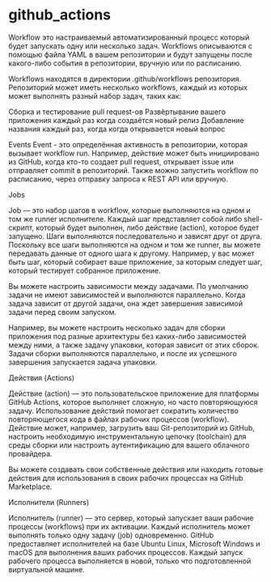 # github_actions
Workflow это настраиваемый автоматизированный процесс который будет запускать одну или несколько задач. Workflows описываются с помощью файла YAML в вашем репозитории и будут запущены после какого-либо события в репозитории, вручную или по расписанию.

Workflows находятся в директории .github/workflows репозитория. Репозиторий может иметь несколько workflows, каждый из которых может выполнять разный набор задач, таких как:

Сборка и тестирование pull request-ов
Развёртывание вашего приложения каждый раз когда создаётся новый релиз
Добавление названия каждый раз, когда когда открывается новый вопрос

Events
Event - это определённая активность в репозитории, которая вызывает workflow run. Например, действие может быть инициировано из GitHub, когда кто-то создает pull request, открывает issue или отправляет commit в репозиторий. Также можно запустить workflow по расписанию, через отправку запроса к REST API или вручную.

Jobs

Job — это набор шагов в workflow, которые выполняются на одном и том же runner исполнителе. Каждый шаг представляет собой либо shell-скрипт, который будет выполнен, либо действие (action), которое будет запущено. Шаги выполняются последовательно и зависят друг от друга. Поскольку все шаги выполняются на одном и том же runner, вы можете передавать данные от одного шага к другому. Например, у вас может быть шаг, который собирает ваше приложение, за которым следует шаг, который тестирует собранное приложение.

Вы можете настроить зависимости между задачами. По умолчанию задачи не имеют зависимостей и выполняются параллельно. Когда задача зависит от другой задачи, она ждет завершения зависимой задачи перед своим запуском.

Например, вы можете настроить несколько задач для сборки приложения под разные архитектуры без каких-либо зависимостей между ними, а также задачу упаковки, которая зависит от этих сборок. Задачи сборки выполняются параллельно, и после их успешного завершения запускается задача упаковки.

Действия (Actions)

Действие (action) — это пользовательское приложение для платформы GitHub Actions, которое выполняет сложную, но часто повторяющуюся задачу. Использование действий помогает сократить количество повторяющегося кода в файлах рабочих процессов (workflow). Действие может, например, загрузить ваш Git-репозиторий из GitHub, настроить необходимую инструментальную цепочку (toolchain) для среды сборки или настроить аутентификацию для вашего облачного провайдера.

Вы можете создавать свои собственные действия или находить готовые действия для использования в своих рабочих процессах на GitHub Marketplace.

Исполнители (Runners)

Исполнитель (runner) — это сервер, который запускает ваши рабочие процессы (workflows) при их активации. Каждый исполнитель может выполнять только одну задачу (job) одновременно. GitHub предоставляет исполнителей на базе Ubuntu Linux, Microsoft Windows и macOS для выполнения ваших рабочих процессов. Каждый запуск рабочего процесса выполняется в новой, только что подготовленной виртуальной машине.

